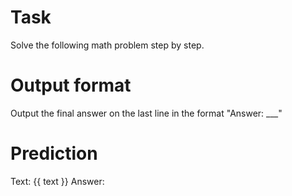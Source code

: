 # Task
Solve the following math problem step by step.

# Output format
Output the final answer on the last line in the format "Answer: ___"

# Prediction
Text: {{ text }}
Answer:
